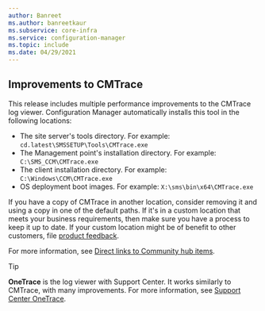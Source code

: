 ```yaml
---
author: Banreet
ms.author: banreetkaur
ms.subservice: core-infra
ms.service: configuration-manager
ms.topic: include
ms.date: 04/29/2021
---
```


## <a name="bkmk_cmtrace"></a> Improvements to CMTrace

<!--9607363-->

This release includes multiple performance improvements to the CMTrace log viewer. Configuration Manager automatically installs this tool in the following locations:

- The site server's tools directory. For example: `cd.latest\SMSSETUP\Tools\CMTrace.exe`
- The Management point's installation directory. For example: `C:\SMS_CCM\CMTrace.exe`
- The client installation directory. For example: `C:\Windows\CCM\CMTrace.exe`
- OS deployment boot images. For example: `X:\sms\bin\x64\CMTrace.exe`

If you have a copy of CMTrace in another location, consider removing it and using a copy in one of the default paths. If it's in a custom location that meets your business requirements, then make sure you have a process to keep it up to date. If your custom location might be of benefit to other customers, file [product feedback](../../../../understand/find-help.md#product-feedback).

For more information, see [Direct links to Community hub items](../../../../servers/manage/community-hub.md#bkmk_deeplink).

> [!TIP]
> **OneTrace** is the log viewer with Support Center. It works similarly to CMTrace, with many improvements. For more information, see [Support Center OneTrace](../../../../support/support-center-onetrace.md).
